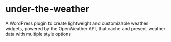 # under-the-weather
A WordPress plugin to create lightweight and customizable weather widgets, powered by the OpenWeather API, that cache and present weather data with multiple style options
